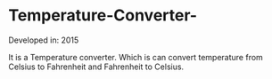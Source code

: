 # Temperature-Converter-

Developed in: 2015

It is a Temperature converter. Which is can convert temperature from Celsius to Fahrenheit and Fahrenheit to Celsius.    
 
